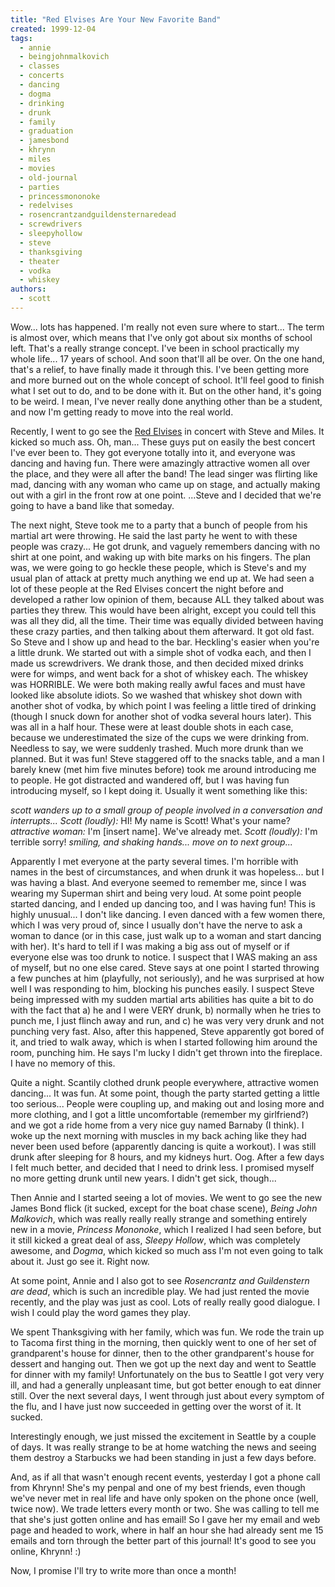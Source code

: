 ```yaml
---
title: "Red Elvises Are Your New Favorite Band"
created: 1999-12-04
tags:
  - annie
  - beingjohnmalkovich
  - classes
  - concerts
  - dancing
  - dogma
  - drinking
  - drunk
  - family
  - graduation
  - jamesbond
  - khrynn
  - miles
  - movies
  - old-journal
  - parties
  - princessmononoke
  - redelvises
  - rosencrantzandguildensternaredead
  - screwdrivers
  - sleepyhollow
  - steve
  - thanksgiving
  - theater
  - vodka
  - whiskey
authors:
  - scott
---
```


Wow... lots has happened. I'm really not even sure where to start... The term is almost over, which means that I've only got about six months of school left. That's a really strange concept. I've been in school practically my whole life... 17 years of school. And soon that'll all be over. On the one hand, that's a relief, to have finally made it through this. I've been getting more and more burned out on the whole concept of school. It'll feel good to finish what I set out to do, and to be done with it. But on the other hand, it's going to be weird. I mean, I've never really done anything other than be a student, and now I'm getting ready to move into the real world.

Recently, I went to go see the [Red Elvises](http://redelvises.com/) in concert with Steve and Miles. It kicked so much ass. Oh, man... These guys put on easily the best concert I've ever been to. They got everyone totally into it, and everyone was dancing and having fun. There were amazingly attractive women all over the place, and they were all after the band! The lead singer was flirting like mad, dancing with any woman who came up on stage, and actually making out with a girl in the front row at one point. ...Steve and I decided that we're going to have a band like that someday.

The next night, Steve took me to a party that a bunch of people from his martial art were throwing. He said the last party he went to with these people was crazy... He got drunk, and vaguely remembers dancing with no shirt at one point, and waking up with bite marks on his fingers. The plan was, we were going to go heckle these people, which is Steve's and my usual plan of attack at pretty much anything we end up at. We had seen a lot of these people at the Red Elvises concert the night before and developed a rather low opinion of them, because ALL they talked about was parties they threw. This would have been alright, except you could tell this was all they did, all the time. Their time was equally divided between having these crazy parties, and then talking about them afterward. It got old fast. So Steve and I show up and head to the bar. Heckling's easier when you're a little drunk. We started out with a simple shot of vodka each, and then I made us screwdrivers. We drank those, and then decided mixed drinks were for wimps, and went back for a shot of whiskey each. The whiskey was HORRIBLE. We were both making really awful faces and must have looked like absolute idiots. So we washed that whiskey shot down with another shot of vodka, by which point I was feeling a little tired of drinking (though I snuck down for another shot of vodka several hours later). This was all in a half hour. These were at least double shots in each case, because we underestimated the size of the cups we were drinking from. Needless to say, we were suddenly trashed. Much more drunk than we planned. But it was fun! Steve staggered off to the snacks table, and a man I barely knew (met him five minutes before) took me around introducing me to people. He got distracted and wandered off, but I was having fun introducing myself, so I kept doing it. Usually it went something like this:

_scott wanders up to a small group of people involved in a conversation and interrupts..._ _Scott (loudly):_ HI! My name is Scott! What's your name? _attractive woman:_ I'm \[insert name\]. We've already met. _Scott (loudly):_ I'm terrible sorry! _smiling, and shaking hands... move on to next group..._

Apparently I met everyone at the party several times. I'm horrible with names in the best of circumstances, and when drunk it was hopeless... but I was having a blast. And everyone seemed to remember me, since I was wearing my Superman shirt and being very loud. At some point people started dancing, and I ended up dancing too, and I was having fun! This is highly unusual... I don't like dancing. I even danced with a few women there, which I was very proud of, since I usually don't have the nerve to ask a woman to dance (or in this case, just walk up to a woman and start dancing with her). It's hard to tell if I was making a big ass out of myself or if everyone else was too drunk to notice. I suspect that I WAS making an ass of myself, but no one else cared. Steve says at one point I started throwing a few punches at him (playfully, not seriously), and he was surprised at how well I was responding to him, blocking his punches easily. I suspect Steve being impressed with my sudden martial arts abilities has quite a bit to do with the fact that a) he and I were VERY drunk, b) normally when he tries to punch me, I just flinch away and run, and c) he was very very drunk and not punching very fast. Also, after this happened, Steve apparently got bored of it, and tried to walk away, which is when I started following him around the room, punching him. He says I'm lucky I didn't get thrown into the fireplace. I have no memory of this.

Quite a night. Scantily clothed drunk people everywhere, attractive women dancing... It was fun. At some point, though the party started getting a little too serious... People were coupling up, and making out and losing more and more clothing, and I got a little uncomfortable (remember my girlfriend?) and we got a ride home from a very nice guy named Barnaby (I think). I woke up the next morning with muscles in my back aching like they had never been used before (apparently dancing is quite a workout). I was still drunk after sleeping for 8 hours, and my kidneys hurt. Oog. After a few days I felt much better, and decided that I need to drink less. I promised myself no more getting drunk until new years. I didn't get sick, though...

Then Annie and I started seeing a lot of movies. We went to go see the new James Bond flick (it sucked, except for the boat chase scene), _Being John Malkovich_, which was really really really strange and something entirely new in a movie, _Princess Mononoke_, which I realized I had seen before, but it still kicked a great deal of ass, _Sleepy Hollow_, which was completely awesome, and _Dogma_, which kicked so much ass I'm not even going to talk about it. Just go see it. Right now.

At some point, Annie and I also got to see _Rosencrantz and Guildenstern are dead_, which is such an incredible play. We had just rented the movie recently, and the play was just as cool. Lots of really really good dialogue. I wish I could play the word games they play.

We spent Thanksgiving with her family, which was fun. We rode the train up to Tacoma first thing in the morning, then quickly went to one of her set of grandparent's house for dinner, then to the other grandparent's house for dessert and hanging out. Then we got up the next day and went to Seattle for dinner with my family! Unfortunately on the bus to Seattle I got very very ill, and had a generally unpleasant time, but got better enough to eat dinner still. Over the next several days, I went through just about every symptom of the flu, and I have just now succeeded in getting over the worst of it. It sucked.

Interestingly enough, we just missed the excitement in Seattle by a couple of days. It was really strange to be at home watching the news and seeing them destroy a Starbucks we had been standing in just a few days before.

And, as if all that wasn't enough recent events, yesterday I got a phone call from Khrynn! She's my penpal and one of my best friends, even though we've never met in real life and have only spoken on the phone once (well, twice now). We trade letters every month or two. She was calling to tell me that she's just gotten online and has email! So I gave her my email and web page and headed to work, where in half an hour she had already sent me 15 emails and torn through the better part of this journal! It's good to see you online, Khrynn! :)

Now, I promise I'll try to write more than once a month!
